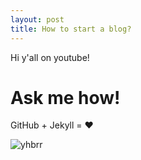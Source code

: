 ```yaml
---
layout: post
title: How to start a blog?
---
```


Hi y'all on youtube!


# Ask me how!

GitHub + Jekyll = ❤️

![yhbrr](https://c.tenor.com/CWgfFh7ozHkAAAAC/rick-astly-rick-rolled.gif)
